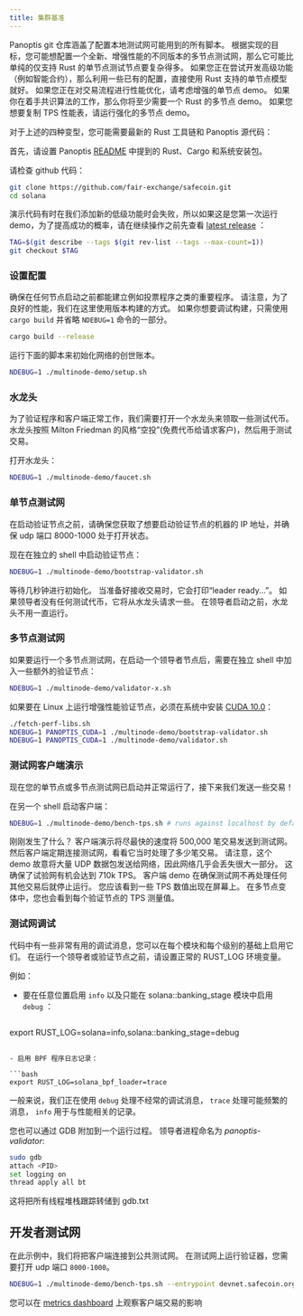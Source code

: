 ```yaml
---
title: 集群基准
---
```


Panoptis git 仓库涵盖了配置本地测试网可能用到的所有脚本。 根据实现的目标，您可能想配置一个全新、增强性能的不同版本的多节点测试网，那么它可能比单纯的仅支持 Rust 的单节点测试节点要复杂得多。 如果您正在尝试开发高级功能（例如智能合约），那么利用一些已有的配置，直接使用 Rust 支持的单节点模型就好。 如果您正在对交易流程进行性能优化，请考虑增强的单节点 demo。 如果你在着手共识算法的工作，那么你将至少需要一个 Rust 的多节点 demo。 如果您想要复制 TPS 性能表，请运行强化的多节点 demo。

对于上述的四种变型，您可能需要最新的 Rust 工具链和 Panoptis 源代码：

首先，请设置 Panoptis [README](https://github.com/fair-exchange/safecoin#1-install-rustc-cargo-and-rustfmt) 中提到的 Rust、Cargo 和系统安装包。

请检查 github 代码：

```bash
git clone https://github.com/fair-exchange/safecoin.git
cd solana
```

演示代码有时在我们添加新的低级功能时会失败，所以如果这是您第一次运行 demo，为了提高成功的概率，请在继续操作之前先查看 [latest release](https://github.com/fair-exchange/safecoin/releases) ：

```bash
TAG=$(git describe --tags $(git rev-list --tags --max-count=1))
git checkout $TAG
```

### 设置配置

确保在任何节点启动之前都能建立例如投票程序之类的重要程序。 请注意，为了良好的性能，我们在这里使用版本构建的方式。 如果你想要调试构建，只需使用 `cargo build` 并省略 `NDEBUG=1` 命令的一部分。

```bash
cargo build --release
```

运行下面的脚本来初始化网络的创世账本。

```bash
NDEBUG=1 ./multinode-demo/setup.sh
```

### 水龙头

为了验证程序和客户端正常工作，我们需要打开一个水龙头来领取一些测试代币。 水龙头按照 Milton Friedman 的风格“空投”\(免费代币给请求客户\)，然后用于测试交易。

打开水龙头：

```bash
NDEBUG=1 ./multinode-demo/faucet.sh
```

### 单节点测试网

在启动验证节点之前，请确保您获取了想要启动验证节点的机器的 IP 地址，并确保 udp 端口 8000-1000 处于打开状态。

现在在独立的 shell 中启动验证节点：

```bash
NDEBUG=1 ./multinode-demo/bootstrap-validator.sh
```

等待几秒钟进行初始化。 当准备好接收交易时，它会打印“leader ready...”。 如果领导者没有任何测试代币，它将从水龙头请求一些。 在领导者启动之前，水龙头不用一直运行。

### 多节点测试网

如果要运行一个多节点测试网，在启动一个领导者节点后，需要在独立 shell 中加入一些额外的验证节点：

```bash
NDEBUG=1 ./multinode-demo/validator-x.sh
```

如果要在 Linux 上运行增强性能验证节点，必须在系统中安装 [CUDA 10.0](https://developer.nvidia.com/cuda-downloads)：

```bash
./fetch-perf-libs.sh
NDEBUG=1 PANOPTIS_CUDA=1 ./multinode-demo/bootstrap-validator.sh
NDEBUG=1 PANOPTIS_CUDA=1 ./multinode-demo/validator.sh
```

### 测试网客户端演示

现在您的单节点或多节点测试网已启动并正常运行了，接下来我们发送一些交易！

在另一个 shell 启动客户端：

```bash
NDEBUG=1 ./multinode-demo/bench-tps.sh # runs against localhost by default
```

刚刚发生了什么？ 客户端演示将尽最快的速度将 500,000 笔交易发送到测试网。 然后客户端定期连接测试网，看看它当时处理了多少笔交易。 请注意，这个 demo 故意将大量 UDP 数据包发送给网络，因此网络几乎会丢失很大一部分。 这确保了试验网有机会达到 710k TPS。 客户端 demo 在确保测试网不再处理任何其他交易后就停止运行。 您应该看到一些 TPS 数值出现在屏幕上。 在多节点变体中，您也会看到每个验证节点的 TPS 测量值。

### 测试网调试

代码中有一些非常有用的调试消息，您可以在每个模块和每个级别的基础上启用它们。 在运行一个领导者或验证节点之前，请设置正常的 RUST_LOG 环境变量。

例如：

- 要在任意位置启用 `info` 以及只能在 solana::banking_stage 模块中启用 `debug` ：

  ```bash
export RUST_LOG=solana=info,solana::banking_stage=debug
  ```

- 启用 BPF 程序日志记录：

  ```bash
export RUST_LOG=solana_bpf_loader=trace
  ```

一般来说，我们正在使用 `debug` 处理不经常的调试消息， `trace` 处理可能频繁的消息， `info` 用于与性能相关的记录。

您也可以通过 GDB 附加到一个运行过程。 领导者进程命名为 _panoptis-validator_:

```bash
sudo gdb
attach <PID>
set logging on
thread apply all bt
```

这将把所有线程堆栈跟踪转储到 gdb.txt

## 开发者测试网

在此示例中，我们将把客户端连接到公共测试网。 在测试网上运行验证器，您需要打开 udp 端口 `8000-1000`。

```bash
NDEBUG=1 ./multinode-demo/bench-tps.sh --entrypoint devnet.safecoin.org:10015 --faucet devnet.safecoin.org:9900 --duration 60 --tx_count 50
```

您可以在 [metrics dashboard](https://metrics.safecoin.org:3000/d/monitor/cluster-telemetry?var-testnet=devnet) 上观察客户端交易的影响
